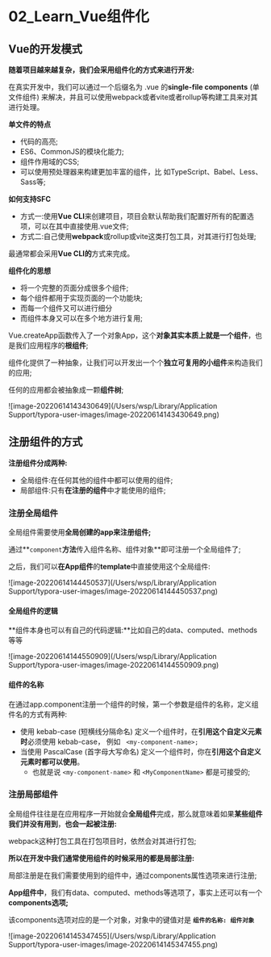 # 02_Learn_Vue组件化

## Vue的开发模式

**随着项目越来越复杂，我们会采用组件化的方式来进行开发:**

在真实开发中，我们可以通过一个后缀名为 .vue 的**single-file components** (单文件组件) 来解决，并且可以使用webpack或者vite或者rollup等构建工具来对其进行处理。

**单文件的特点**

- 代码的高亮;
- ES6、CommonJS的模块化能力;
- 组件作用域的CSS;
- 可以使用预处理器来构建更加丰富的组件，比 如TypeScript、Babel、Less、Sass等;

**如何支持SFC**

- 方式一:使用**Vue CLI**来创建项目，项目会默认帮助我们配置好所有的配置选项，可以在其中直接使用.vue文件; 
- 方式二:自己使用**webpack**或rollup或vite这类打包工具，对其进行打包处理;

最通常都会采用**Vue CLI的**方式来完成。

**组件化的思想**

- 将一个完整的页面分成很多个组件;
- 每个组件都用于实现页面的一个功能块;
- 而每一个组件又可以进行细分
- 而组件本身又可以在多个地方进行复用;

Vue.createApp函数传入了一个对象App，这个**对象其实本质上就是一个组件**，也是我们应用程序的**根组件**;

组件化提供了一种抽象，让我们可以开发出一个个**独立可复用的小组件**来构造我们的应用; 

任何的应用都会被抽象成一颗**组件树**;

![image-20220614143430649](/Users/wsp/Library/Application Support/typora-user-images/image-20220614143430649.png)



## 注册组件的方式

**注册组件分成两种:**

- 全局组件:在任何其他的组件中都可以使用的组件;
- 局部组件:只有**在注册的组件**中才能使用的组件;

### 注册全局组件

全局组件需要使用**全局创建的app来注册组件;**

通过**`component`**方法**传入组件名称、组件对象**即可注册一个全局组件了;

之后，我们可以**在App组件**的**template**中直接使用这个全局组件:

![image-20220614144450537](/Users/wsp/Library/Application Support/typora-user-images/image-20220614144450537.png)

#### **全局组件的逻辑**

**组件本身也可以有自己的代码逻辑:**比如自己的data、computed、methods等等

![image-20220614144550909](/Users/wsp/Library/Application Support/typora-user-images/image-20220614144550909.png)

#### 组件的名称

在通过app.component注册一个组件的时候，第一个参数是组件的名称，定义组件名的方式有两种:

- 使用 kebab-case (短横线分隔命名) 定义一个组件时，在**引用这个自定义元素时**必须使用 kebab-case， 例如 ` <my-component-name>;`
- 当使用 PascalCase (首字母大写命名) 定义一个组件时，你在**引用这个自定义元素时都可以使用**。
  - 也就是说 `<my-component-name>` 和 `<MyComponentName>` 都是可接受的;

### 注册局部组件

全局组件往往是在应用程序一开始就会**全局组件**完成，那么就意味着如果**某些组件我们并没有用到**，**也会一起被注册:**

webpack这种打包工具在打包项目时，依然会对其进行打包;


**所以在开发中我们通常使用组件的时候采用的都是局部注册:**

局部注册是在我们需要使用到的组件中，通过components属性选项来进行注册;

**App组件中**，我们有data、computed、methods等选项了，事实上还可以有一个**components选项;**

该components选项对应的是一个对象，对象中的键值对是 **`组件的名称: 组件对象`**

![image-20220614145347455](/Users/wsp/Library/Application Support/typora-user-images/image-20220614145347455.png)

